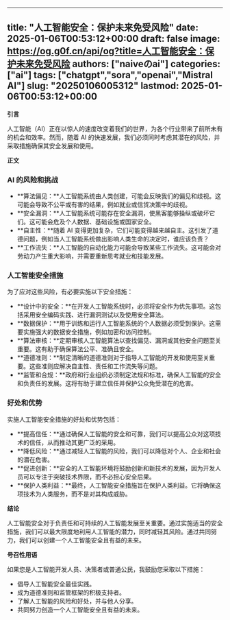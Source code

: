 
---
title: "人工智能安全：保护未来免受风险"
date: 2025-01-06T00:53:12+00:00
draft: false
image: https://og.g0f.cn/api/og?title=人工智能安全：保护未来免受风险
authors: ["naiveのai"]
categories: ["ai"]
tags: ["chatgpt","sora","openai","Mistral AI"]
slug: "20250106005312"
lastmod: 2025-01-06T00:53:12+00:00
---
**引言**

人工智能（AI）正在以惊人的速度改变着我们的世界，为各个行业带来了前所未有的机会和效率。然而，随着 AI 的快速发展，我们必须同时考虑其潜在的风险，并采取措施确保其安全发展和使用。

**正文**

### AI 的风险和挑战

* **算法偏见：**人工智能系统由人类创建，可能会反映我们的偏见和歧视。这可能会导致不公平或有害的结果，例如就业或信贷决策中的歧视。
* **安全漏洞：**人工智能系统可能存在安全漏洞，使黑客能够操纵或破坏它们。这可能会危及个人数据、基础设施或国家安全。
* **自主性：**随着 AI 变得更加复杂，它们可能变得越来越自主。这引发了道德问题，例如当人工智能系统做出影响人类生命的决定时，谁应该负责？
* **工作流失：**人工智能的自动化能力可能会导致某些工作流失。这可能会对劳动力产生重大影响，并需要重新思考就业和技能发展。

### 人工智能安全措施

为了应对这些风险，有必要实施以下安全措施：

* **设计中的安全：**在开发人工智能系统时，必须将安全作为优先事项。这包括采用安全编码实践、进行漏洞测试以及使用安全算法。
* **数据保护：**用于训练和运行人工智能系统的个人数据必须受到保护。这需要实施强大的数据安全措施，例如加密和访问控制。
* **算法审核：**定期审核人工智能算法以查找偏见、漏洞或其他安全问题至关重要。这有助于确保算法公平、准确且安全。
* **道德准则：**制定清晰的道德准则对于指导人工智能的开发和使用至关重要。这些准则应解决自主性、责任和工作流失等问题。
* **监管和合规：**政府和行业组织必须制定法规和标准，确保人工智能的安全和负责任的发展。这将有助于建立信任并保护公众免受潜在的危害。

### 好处和优势

实施人工智能安全措施的好处和优势包括：

* **提高信任：**通过确保人工智能的安全和可靠，我们可以提高公众对这项技术的信任，从而推动其更广泛的采用。
* **降低风险：**通过减轻人工智能的风险，我们可以降低对个人、企业和社会的潜在危害。
* **促进创新：**安全的人工智能环境将鼓励创新和新技术的发展，因为开发人员可以专注于突破技术界限，而不必担心安全后果。
* **保护人类利益：**最终，人工智能安全措施旨在保护人类利益。它将确保这项技术为人类服务，而不是对其构成威胁。

**结论**

人工智能安全对于负责任和可持续的人工智能发展至关重要。通过实施适当的安全措施，我们可以最大限度地利用人工智能的潜力，同时减轻其风险。通过共同努力，我们可以创建一个人工智能安全且有益的未来。

**号召性用语**

如果您是人工智能开发人员、决策者或普通公民，我鼓励您采取以下措施：

* 倡导人工智能安全最佳实践。
* 成为道德准则和监管框架的积极支持者。
* 了解人工智能的风险和好处，并与他人分享。
* 共同努力创造一个人工智能安全且有益的未来。